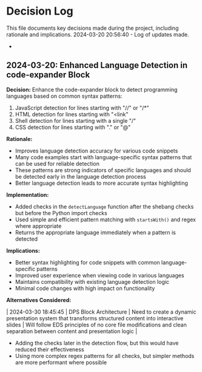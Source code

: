 # Decision Log

This file documents key decisions made during the project, including rationale and implications.
2024-03-20 20:56:40 - Log of updates made.

*

## 2024-03-20: Enhanced Language Detection in code-expander Block

**Decision:** Enhance the code-expander block to detect programming languages based on common syntax patterns:
1. JavaScript detection for lines starting with "//" or "/*"
2. HTML detection for lines starting with "<link"
3. Shell detection for lines starting with a single "/"
4. CSS detection for lines starting with "." or "@"

**Rationale:**
- Improves language detection accuracy for various code snippets
- Many code examples start with language-specific syntax patterns that can be used for reliable detection
- These patterns are strong indicators of specific languages and should be detected early in the language detection process
- Better language detection leads to more accurate syntax highlighting

**Implementation:**
- Added checks in the `detectLanguage` function after the shebang checks but before the Python import checks
- Used simple and efficient pattern matching with `startsWith()` and regex where appropriate
- Returns the appropriate language immediately when a pattern is detected

**Implications:**
- Better syntax highlighting for code snippets with common language-specific patterns
- Improved user experience when viewing code in various languages
- Maintains compatibility with existing language detection logic
- Minimal code changes with high impact on functionality

**Alternatives Considered:**

| 2024-03-30 18:45:45 | DPS Block Architecture | Need to create a dynamic presentation system that transforms structured content into interactive slides | Will follow EDS principles of no core file modifications and clean separation between content and presentation logic |
- Adding the checks later in the detection flow, but this would have reduced their effectiveness
- Using more complex regex patterns for all checks, but simpler methods are more performant where possible
